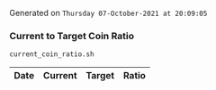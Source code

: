 Generated on `Thursday 07-October-2021 at 20:09:05`

### Current to Target Coin Ratio
`current_coin_ratio.sh`

Date|Current|Target|Ratio
---|---|---|---
